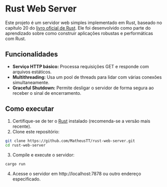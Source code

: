 # Rust Web Server

Este projeto é um servidor web simples implementado em Rust, baseado no capítulo 20 do [livro oficial de Rust](https://doc.rust-lang.org/book/ch20-00-final-project-a-web-server.html). Ele foi desenvolvido como parte do aprendizado sobre como construir aplicações robustas e performáticas com Rust.

## Funcionalidades

- **Serviço HTTP básico:** Processa requisições GET e responde com arquivos estáticos.
- **Multithreading:** Usa um pool de threads para lidar com várias conexões simultaneamente.
- **Graceful Shutdown:** Permite desligar o servidor de forma segura ao receber o sinal de encerramento.

## Como executar

1. Certifique-se de ter o [Rust](https://www.rust-lang.org/) instalado (recomenda-se a versão mais recente).
2. Clone este repositório:
```bash
git clone https://github.com/MatheusTT/rust-web-server.git
cd rust-web-server
```

3. Compile e execute o servidor:
```bash
cargo run
```

4. Acesse o servidor em http://localhost:7878 ou outro endereço especificado.
